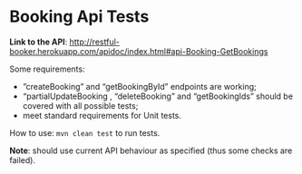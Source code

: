 # Booking Api Tests

**Link to the API**: 
http://restful-booker.herokuapp.com/apidoc/index.html#api-Booking-GetBookings 


Some requirements:
* ”createBooking” and “getBookingById” endpoints are working;
* “partialUpdateBooking , “deleteBooking” and “getBookingIds” should be covered with all possible tests;
* meet standard requirements for Unit tests.


How to use:
```mvn clean test``` to run tests.


**Note**: should use current API behaviour as specified (thus some checks are failed).
